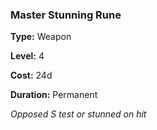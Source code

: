 ### Master Stunning Rune

**Type:** Weapon

**Level:** 4

**Cost:** 24d

**Duration:** Permanent

_Opposed S test or stunned on hit_

